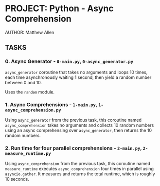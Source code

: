 # PROJECT: Python - Async Comprehension

AUTHOR: Matthew Allen

## TASKS

### 0. Async Generator - `0-main.py`, `0-async_generator.py`

`async_generator` coroutine that takes no arguments and loops 10 times, each time asynchronously waiting 1 second, then yield a random number between 0 and 10.

Uses the `random` module.

### 1. Async Comprehensions - `1-main.py`, `1-async_comprehension.py`

Using `async_generator` from the previous task, this coroutine named `async_comprehension` takes no arguments and collects 10 random numbers using an async comprehensing over `async_generator`, then returns the 10 random numbers.

### 2. Run time for four parallel comprehensions - `2-main.py`, `2-measure_runtime.py`

Using `async_comprehension` from the previous task, this coroutine named `measure_runtime` executes `async_comprehension` four times in parallel using `asyncio.gather`.  It measures and returns the total runtime, which is roughly 10 seconds.
